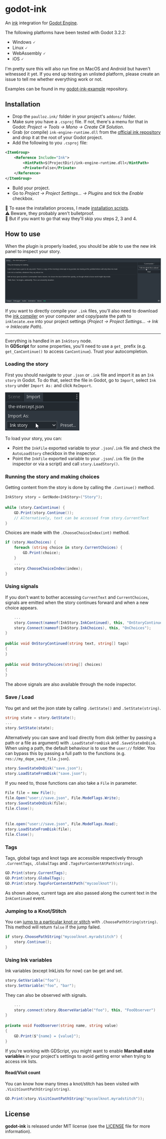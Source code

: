 # godot-ink

An [ink](https://github.com/inkle/ink) integration for [Godot Engine](https://github.com/godotengine/godot).  

The following platforms have been tested with Godot 3.2.2:  
 * Windows 🗸
 * Linux 🗸
 * WebAssembly 🗸
 * iOS 🗸

I'm pretty sure this will also run fine on MacOS and Android but haven't witnessed it yet. If you end up testing an unlisted platform, please create an issue to tell me whether everything work or not.

Examples can be found in my [godot-ink-example](https://github.com/paulloz/godot-ink-example) repository.

## Installation

* Drop the `paulloz.ink/` folder in your project's `addons/` folder.
* Make sure you have a `.csproj` file. If not, there's a menu for that in Godot: *Project -> Tools -> Mono -> Create C# Solution*.
* Grab (or compile) `ink-engine-runtime.dll` from the [official ink repository](https://github.com/inkle/ink) and drop it at the root of your Godot project.
* Add the following to you `.csproj` file:
```xml
<ItemGroup>
    <Reference Include="Ink">
        <HintPath>$(ProjectDir)/ink-engine-runtime.dll</HintPath>
        <Private>False</Private>
    </Reference>
</ItemGroup>
```
* Build your project.
* Go to *Project -> Project Settings... -> Plugins* and tick the *Enable* checkbox.

:robot: To ease the installation process, I made [installation scripts](https://gist.github.com/paulloz/18911ef7b9754cebeb622e724afe4159).  
:warning: Beware, they probably aren't bulletproof.  
:robot: But if you want to go that way they'll skip you steps 2, 3 and 4.

## How to use

When the plugin is properly loaded, you should be able to use the new ink panel to inspect your story.

![](inspector_screenshot.png)

If you want to directly compile your `.ink` files, you'll also need to download the [ink compiler](https://github.com/inkle/ink/releases) on your computer and copy/paste the path to `inklecate.exe` into your project settings (*Project -> Project Settings... -> Ink -> Inklecate Path*).

---

Everything is handled in an `InkStory` node.  
In **GDScript** for some properties, you'll need to use a `get_` prefix (e.g. `get_CanContinue()` to access `CanContinue`). Trust your autocompletion.

### Loading the story

First you should navigate to your `.json` or `.ink` file and import it as an `Ink story` in Godot. To do that, select the file in Godot, go to `Import`, select `Ink story` under `Import As:` and click `ReImport`.

![](import_screenshot.png)

To load your story, you can:

* Point the `InkFile` exported variable to your `.json`/`.ink` file and check the `AutoLoadStory` checkbox in the inspector.
* Point the `InkFile` exported variable to your `.json`/`.ink` file (in the inspector or via a script) and call `story.LoadStory()`.

### Running the story and making choices

Getting content from the story is done by calling the `.Continue()` method.
```csharp
InkStory story = GetNode<InkStory>("Story");

while (story.CanContinue) {
    GD.Print(story.Continue());
    // Alternatively, text can be accessed from story.CurrentText
}
```

Choices are made with the `.ChooseChoiceIndex(int)` method.
```csharp
if (story.HasChoices) {
    foreach (string choice in story.CurrentChoices) {
        GD.Print(choice);
    }
    ...
    story.ChooseChoiceIndex(index);
}
```

### Using signals

If you don't want to bother accessing `CurrentText` and `CurrentChoices`, signals are emitted when the story continues forward and when a new choice appears.

```C#
    ...
    story.Connect(nameof(InkStory.InkContinued), this, "OnStoryContinued");
    story.Connect(nameof(InkStory.InkChoices), this, "OnChoices");
}

public void OnStoryContinued(string text, string[] tags)
{
}

public void OnStoryChoices(string[] choices)
{
}
```

The above signals are also available through the node inspector.

### Save / Load

You get and set the json state by calling `.GetState()` and `.SetState(string)`.

```csharp
string state = story.GetState();
...
story.SetState(state);
```

Alternatively you can save and load directly from disk (either by passing a path or a file as argument) with `.LoadStateFromDisk` and `.SaveStateOnDisk`.  
When using a path, the default behaviour is to use the `user://` folder. You can bypass this by passing a full path to the functions (e.g. `res://my_dope_save_file.json`).

```csharp
story.SaveStateOnDisk("save.json");
story.LoadStateFromDisk("save.json");
```

If you need to, those functions can also take a `File` in parameter.
```csharp
File file = new File();
file.Open("user://save.json", File.ModeFlags.Write);
story.SaveStateOnDisk(file);
file.Close();


file.open("user://save.json", File.ModeFlags.Read);
story.LoadStateFromDisk(file);
file.Close();
```

### Tags

Tags, global tags and knot tags are accessible respectively through `.CurrentTags`, `.GlobalTags` and `.TagsForContentAtPath(string)`.

```csharp
GD.Print(story.CurrentTags);
GD.Print(story.GlobalTags);
GD.Print(story.TagsForContentAtPath("mycoolknot"));
```

As shown above, current tags are also passed along the current text in the `InkContinued` event.

### Jumping to a Knot/Stitch

You can [jump to a particular knot or stitch](https://github.com/inkle/ink/blob/master/Documentation/RunningYourInk.md#jumping-to-a-particular-scene) with `.ChoosePathString(string)`. This method will return `false` if the jump failed.

```csharp
if story.ChoosePathString("mycoolknot.myradstitch") {
    story.Continue();
}
```

### Using Ink variables

Ink variables (except InkLists for now) can be get and set.

```csharp
story.GetVariable("foo");
story.SetVariable("foo", "bar");
```

They can also be observed with signals.

```csharp
    ...
    story.connect(story.ObserveVariable("foo"), this, "FooObserver")
}

private void FooObserver(string name, string value)
{
    GD.Print($"{name} = {value}");
}
```

If you're working with GDScript, you might want to enable **Marshall state variables** in your project's settings to avoid getting error when trying to access ink lists.

#### Read/Visit count

You can know how many times a knot/stitch has been visited with `.VisitCountPathString(string)`.

```csharp
GD.Print(story.VisitCountPathString("mycoolknot.myradstitch"));
```

## License

**godot-ink** is released under MIT license (see the [LICENSE](/LICENSE) file for more information).
